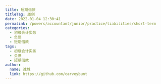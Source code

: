 ```yaml
---
title: 短期借款
titleTag: 原创
date: 2022-01-04 12:30:41
permalink: /powers/accountant/junior/practice/liabilities/short-term
categories: 
  - 初级会计实务
  - 负债
  - 短期借款
tags: 
  - 初级会计实务
  - 负债
  - 短期借款
author: 
  name: 诚城
  link: https://github.com/carveybunt
---
```

